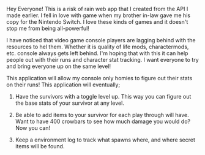 Hey Everyone! This is a risk of rain web app that I created from the API I made earlier. I fell in love with game when my brother in-law gave me his copy for the Nintendo Switch. I love these kinds of games and it doesn't stop me from being all-powerful! 

I have noticed that video game console players are lagging behind with the resources to hel them. Whether it is quality of life mods, charactermods, etc. console always gets left behind. I'm hoping that with this it can help people out with their runs and character stat tracking. I want everyone to try and bring everyone up on the same level!

This application will allow my console only homies to figure out their stats on their runs!
This application will eventually;

1. Have the survivors with a toggle level up. This way you can figure out the base stats of your survivor at any level.

2. Be able to add items to your survivor for each play through will have. Want to have 400 crowbars to see how much damage you would do? Now you can!

3. Keep a environment log to track what spawns where, and where secret items will be found.